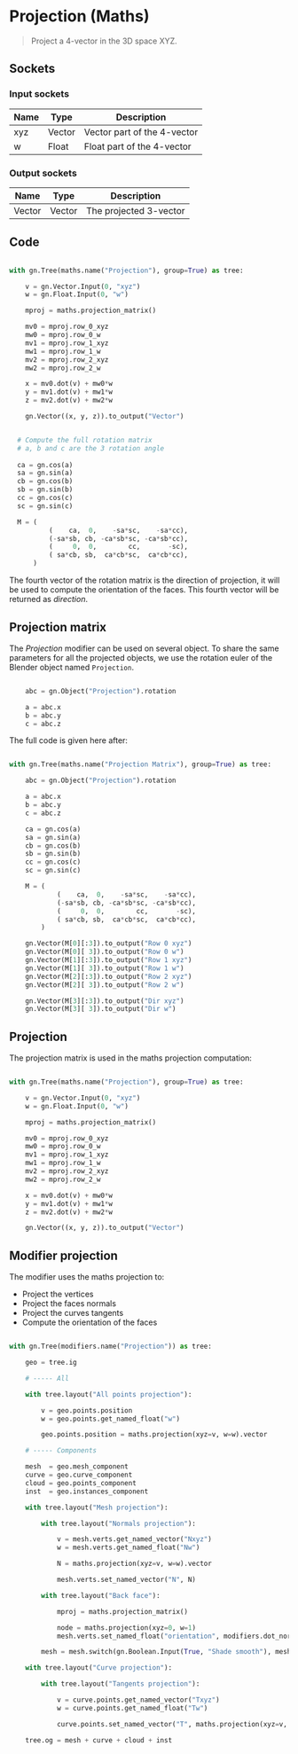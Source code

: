 # Projection (Maths)

> Project a 4-vector in the 3D space XYZ.

## Sockets

### Input sockets

| Name        | Type        | Description                                                           |
| ----------- | ----------- | --------------------------------------------------------------------- |
| xyz         | Vector      | Vector part of the 4-vector                                           |
| w           | Float       | Float part of the 4-vector                                            |

### Output sockets

| Name        | Type        | Description                                                           |
| ----------- | ----------- | --------------------------------------------------------------------- |
| Vector      | Vector      | The projected 3-vector                                                |

## Code

``` python

with gn.Tree(maths.name("Projection"), group=True) as tree:

    v = gn.Vector.Input(0, "xyz")
    w = gn.Float.Input(0, "w")

    mproj = maths.projection_matrix()

    mv0 = mproj.row_0_xyz
    mw0 = mproj.row_0_w
    mv1 = mproj.row_1_xyz
    mw1 = mproj.row_1_w
    mv2 = mproj.row_2_xyz
    mw2 = mproj.row_2_w

    x = mv0.dot(v) + mw0*w
    y = mv1.dot(v) + mw1*w
    z = mv2.dot(v) + mw2*w

    gn.Vector((x, y, z)).to_output("Vector")

``` 





``` python

  # Compute the full rotation matrix
  # a, b and c are the 3 rotation angle
  
  ca = gn.cos(a)
  sa = gn.sin(a)
  cb = gn.cos(b)
  sb = gn.sin(b)
  cc = gn.cos(c)
  sc = gn.sin(c)

  M = (
          (    ca,  0,    -sa*sc,    -sa*cc),
          (-sa*sb, cb, -ca*sb*sc, -ca*sb*cc),
          (     0,  0,        cc,       -sc),
          ( sa*cb, sb,  ca*cb*sc,  ca*cb*cc),
      )  

```

The fourth vector of the rotation matrix is the direction of projection, it will be used to compute the orientation of the faces.
This fourth vector will be returned as *direction*.

## Projection matrix

The *Projection* modifier can be used on several object. To share the same parameters for all the projected objects,
we use the rotation euler of the Blender object named `Projection`.

```Python

    abc = gn.Object("Projection").rotation

    a = abc.x
    b = abc.y
    c = abc.z

```

The full code is given here after:

```python

with gn.Tree(maths.name("Projection Matrix"), group=True) as tree:

    abc = gn.Object("Projection").rotation

    a = abc.x
    b = abc.y
    c = abc.z

    ca = gn.cos(a)
    sa = gn.sin(a)
    cb = gn.cos(b)
    sb = gn.sin(b)
    cc = gn.cos(c)
    sc = gn.sin(c)

    M = (
            (    ca,  0,    -sa*sc,    -sa*cc),
            (-sa*sb, cb, -ca*sb*sc, -ca*sb*cc),
            (     0,  0,        cc,       -sc),
            ( sa*cb, sb,  ca*cb*sc,  ca*cb*cc),
        )

    gn.Vector(M[0][:3]).to_output("Row 0 xyz")
    gn.Vector(M[0][ 3]).to_output("Row 0 w")
    gn.Vector(M[1][:3]).to_output("Row 1 xyz")
    gn.Vector(M[1][ 3]).to_output("Row 1 w")
    gn.Vector(M[2][:3]).to_output("Row 2 xyz")
    gn.Vector(M[2][ 3]).to_output("Row 2 w")

    gn.Vector(M[3][:3]).to_output("Dir xyz")
    gn.Vector(M[3][ 3]).to_output("Dir w")

``` 

## Projection

The projection matrix is used in the maths projection computation:

``` python

with gn.Tree(maths.name("Projection"), group=True) as tree:

    v = gn.Vector.Input(0, "xyz")
    w = gn.Float.Input(0, "w")

    mproj = maths.projection_matrix()

    mv0 = mproj.row_0_xyz
    mw0 = mproj.row_0_w
    mv1 = mproj.row_1_xyz
    mw1 = mproj.row_1_w
    mv2 = mproj.row_2_xyz
    mw2 = mproj.row_2_w

    x = mv0.dot(v) + mw0*w
    y = mv1.dot(v) + mw1*w
    z = mv2.dot(v) + mw2*w

    gn.Vector((x, y, z)).to_output("Vector")

``` 

## Modifier projection

The modifier uses the maths projection to:

- Project the vertices
- Project the faces normals
- Project the curves tangents
- Compute the orientation of the faces

``` python

with gn.Tree(modifiers.name("Projection")) as tree:

    geo = tree.ig

    # ----- All

    with tree.layout("All points projection"):

        v = geo.points.position
        w = geo.points.get_named_float("w")

        geo.points.position = maths.projection(xyz=v, w=w).vector

    # ----- Components

    mesh  = geo.mesh_component
    curve = geo.curve_component
    cloud = geo.points_component
    inst  = geo.instances_component

    with tree.layout("Mesh projection"):

        with tree.layout("Normals projection"):

            v = mesh.verts.get_named_vector("Nxyz")
            w = mesh.verts.get_named_float("Nw")

            N = maths.projection(xyz=v, w=w).vector

            mesh.verts.set_named_vector("N", N)

        with tree.layout("Back face"):

            mproj = maths.projection_matrix()

            node = maths.projection(xyz=0, w=1)
            mesh.verts.set_named_float("orientation", modifiers.dot_normal(geometry=mesh, xyz=mproj.dir_xyz, w=mproj.dir_w).dot)

        mesh = mesh.switch(gn.Boolean.Input(True, "Shade smooth"), mesh.set_shade_smooth())

    with tree.layout("Curve projection"):

        with tree.layout("Tangents projection"):

            v = curve.points.get_named_vector("Txyz")
            w = curve.points.get_named_float("Tw")

            curve.points.set_named_vector("T", maths.projection(xyz=v, w=w).vector)

    tree.og = mesh + curve + cloud + inst

```

                
                
                

